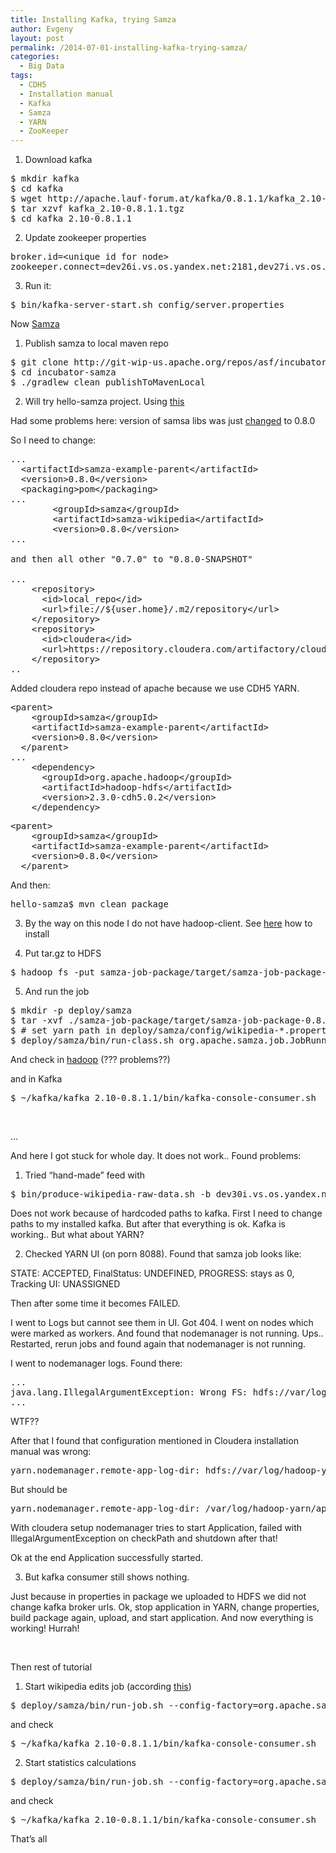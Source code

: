 ```yaml
---
title: Installing Kafka, trying Samza
author: Evgeny
layout: post
permalink: /2014-07-01-installing-kafka-trying-samza/
categories:
  - Big Data
tags:
  - CDH5
  - Installation manual
  - Kafka
  - Samza
  - YARN
  - ZooKeeper
---
```

1. Download kafka

<pre class="toolbar:2 nums:false lang:default highlight:0 decode:true">$ mkdir kafka
$ cd kafka
$ wget http://apache.lauf-forum.at/kafka/0.8.1.1/kafka_2.10-0.8.1.1.tgz
$ tar xzvf kafka_2.10-0.8.1.1.tgz
$ cd kafka_2.10-0.8.1.1</pre>

<!--more-->

2. Update zookeeper properties

<pre class="toolbar:1 lang:default decode:true" title="vi config/server.properties">broker.id=&lt;unique id for node&gt;
zookeeper.connect=dev26i.vs.os.yandex.net:2181,dev27i.vs.os.yandex.net:2181,dev28i.vs.os.yandex.net:2181</pre>

3. Run it:

<pre class="toolbar:2 nums:false lang:default highlight:0 decode:true">$ bin/kafka-server-start.sh config/server.properties</pre>

Now [Samza][1]

1. Publish samza to local maven repo

<pre class="toolbar:2 nums:false lang:default highlight:0 decode:true">$ git clone http://git-wip-us.apache.org/repos/asf/incubator-samza.git
$ cd incubator-samza
$ ./gradlew clean publishToMavenLocal</pre>

2. Will try hello-samza project. Using [this][2]

Had some problems here: version of samsa libs was just [changed][3] to 0.8.0

So I need to change:

<pre class="toolbar:1 nums:false lang:default decode:true" title="vi hello-samza/pom.xml">...
  &lt;artifactId&gt;samza-example-parent&lt;/artifactId&gt;
  &lt;version&gt;0.8.0&lt;/version&gt;
  &lt;packaging&gt;pom&lt;/packaging&gt;
...
        &lt;groupId&gt;samza&lt;/groupId&gt;
        &lt;artifactId&gt;samza-wikipedia&lt;/artifactId&gt;
        &lt;version&gt;0.8.0&lt;/version&gt;
...

and then all other "0.7.0" to "0.8.0-SNAPSHOT"

...
    &lt;repository&gt;
      &lt;id&gt;local_repo&lt;/id&gt;
      &lt;url&gt;file://${user.home}/.m2/repository&lt;/url&gt;
    &lt;/repository&gt;
    &lt;repository&gt;
      &lt;id&gt;cloudera&lt;/id&gt;
      &lt;url&gt;https://repository.cloudera.com/artifactory/cloudera-repos/&lt;/url&gt;
    &lt;/repository&gt;
..</pre>

Added cloudera repo instead of apache because we use CDH5 YARN.

<pre class="toolbar:1 nums:false lang:default decode:true" title="vi hello-samza/samza-job-package/pom.xml">&lt;parent&gt;
    &lt;groupId&gt;samza&lt;/groupId&gt;
    &lt;artifactId&gt;samza-example-parent&lt;/artifactId&gt;
    &lt;version&gt;0.8.0&lt;/version&gt;
  &lt;/parent&gt;
...
    &lt;dependency&gt;
      &lt;groupId&gt;org.apache.hadoop&lt;/groupId&gt;
      &lt;artifactId&gt;hadoop-hdfs&lt;/artifactId&gt;
      &lt;version&gt;2.3.0-cdh5.0.2&lt;/version&gt;
    &lt;/dependency&gt;</pre>

<pre class="toolbar:1 nums:false lang:default decode:true" title="vi hello-samza/samza-wikipedia/pom.xml">&lt;parent&gt;
    &lt;groupId&gt;samza&lt;/groupId&gt;
    &lt;artifactId&gt;samza-example-parent&lt;/artifactId&gt;
    &lt;version&gt;0.8.0&lt;/version&gt;
  &lt;/parent&gt;</pre>

And then:

<pre class="toolbar:2 nums:false lang:default highlight:0 decode:true">hello-samza$ mvn clean package</pre>

3. By the way on this node I do not have hadoop-client. See [here][4] how to install

4. Put tar.gz to HDFS

<pre class="toolbar:2 nums:false lang:default highlight:0 decode:true">$ hadoop fs -put samza-job-package/target/samza-job-package-0.8.0-dist.tar.gz &lt;path on HDFS&gt;</pre>

5. And run the job

<pre class="toolbar:2 nums:false lang:default highlight:0 decode:true">$ mkdir -p deploy/samza
$ tar -xvf ./samza-job-package/target/samza-job-package-0.8.0-dist.tar.gz -C deploy/samza
$ # set yarn path in deploy/samza/config/wikipedia-*.properties
$ deploy/samza/bin/run-class.sh org.apache.samza.job.JobRunner --config-factory org.apache.samza.config.factories.PropertiesConfigFactory --config-path=file://$PWD/deploy/samza/config/wikipedia-feed.properties</pre>

And check in [hadoop][5] (??? problems??)

and in Kafka

<pre class="toolbar:2 nums:false lang:default highlight:0 decode:true">$ ~/kafka/kafka_2.10-0.8.1.1/bin/kafka-console-consumer.sh  --zookeeper dev27i.vs.os.yandex.net:2181 --topic wikipedia-raw</pre>

&nbsp;

&#8230;

And here I got stuck for whole day. It does not work.. Found problems:

1. Tried &#8220;hand-made&#8221; feed with

<pre class="toolbar:2 nums:false lang:default highlight:0 decode:true">$ bin/produce-wikipedia-raw-data.sh -b dev30i.vs.os.yandex.net:9093 -z dev27i.vs.os.yandex.net:2181</pre>

Does not work because of hardcoded paths to kafka. First I need to change paths to my installed kafka. But after that everything is ok. Kafka is working.. But what about YARN?

2. Checked YARN UI (on porn 8088). Found that samza job looks like:

STATE: ACCEPTED, FinalStatus: UNDEFINED, PROGRESS: stays as 0, Tracking UI: UNASSIGNED

Then after some time it becomes FAILED.

I went to Logs but cannot see them in UI. Got 404. I went on nodes which were marked as workers. And found that nodemanager is not running. Ups.. Restarted, rerun jobs and found again that nodemanager is not running.

I went to nodemanager logs. Found there:

<pre class="toolbar:2 lang:default decode:true">...
java.lang.IllegalArgumentException: Wrong FS: hdfs://var/log/hadoop-yarn/apps, expected: hdfs://dev27i.vs.os.yandex.net:8020
...</pre>

WTF??

After that I found that configuration mentioned in Cloudera installation manual was wrong:

<pre class="toolbar:2 nums:false lang:default highlight:0 decode:true">yarn.nodemanager.remote-app-log-dir: hdfs://var/log/hadoop-yarn/apps</pre>

But should be

<pre class="toolbar:2 nums:false lang:default highlight:0 decode:true">yarn.nodemanager.remote-app-log-dir: /var/log/hadoop-yarn/apps</pre>

With cloudera setup nodemanager tries to start Application, failed with IllegalArgumentException on checkPath and shutdown after that!

Ok at the end Application successfully started.

3. But kafka consumer still shows nothing.

Just because in properties in package we uploaded to HDFS we did not change kafka broker urls. Ok, stop application in YARN, change properties, build package again, upload, and start application. And now everything is working! Hurrah!

&nbsp;

Then rest of tutorial

1. Start wikipedia edits job (according [this][6])

<pre class="toolbar:2 nums:false lang:default highlight:0 decode:true">$ deploy/samza/bin/run-job.sh --config-factory=org.apache.samza.config.factories.PropertiesConfigFactory --config-path=file://$PWD/deploy/samza/config/wikipedia-parser.properties</pre>

and check

<pre class="toolbar:2 nums:false lang:default highlight:0 decode:true">$ ~/kafka/kafka_2.10-0.8.1.1/bin/kafka-console-consumer.sh  --zookeeper dev27i.vs.os.yandex.2181 --topic wikipedia-edits</pre>

2. Start statistics calculations

<pre class="toolbar:2 nums:false lang:default highlight:0 decode:true">$ deploy/samza/bin/run-job.sh --config-factory=org.apache.samza.config.factories.PropertiesConfigFactory --config-path=file://$PWD/deploy/samza/config/wikipedia-stats.properties</pre>

and check

<pre class="toolbar:2 nums:false lang:default highlight:0 decode:true">$ ~/kafka/kafka_2.10-0.8.1.1/bin/kafka-console-consumer.sh  --zookeeper dev27i.vs.os.yandex.2181 --topic wikipedia-stats</pre>

That&#8217;s all

 [1]: http://samza.incubator.apache.org/
 [2]: http://samza.incubator.apache.org/learn/tutorials/0.7.0/deploy-samza-job-from-hdfs.html
 [3]: https://issues.apache.org/jira/browse/SAMZA-304
 [4]: http://blog.forteamwork.ru/?p=23
 [5]: http://dev26i.vs.os.yandex.net:8088
 [6]: http://samza.incubator.apache.org/startup/hello-samza/0.7.0/